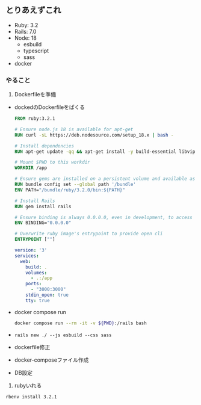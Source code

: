 ## とりあえずこれ
- Ruby: 3.2
- Rails: 7.0
- Node: 18
  - esbuild
  - typescript
  - sass
- docker

### やること
1. Dockerfileを準備
- dockedのDockerfileをぱくる

  ```dockerfile
  FROM ruby:3.2.1

  # Ensure node.js 18 is available for apt-get
  RUN curl -sL https://deb.nodesource.com/setup_18.x | bash -

  # Install dependencies
  RUN apt-get update -qq && apt-get install -y build-essential libvips nodejs && npm install -g yarn

  # Mount $PWD to this workdir
  WORKDIR /app

  # Ensure gems are installed on a persistent volume and available as bins
  RUN bundle config set --global path '/bundle'
  ENV PATH="/bundle/ruby/3.2.0/bin:${PATH}"

  # Install Rails
  RUN gem install rails

  # Ensure binding is always 0.0.0.0, even in development, to access server from outside container
  ENV BINDING="0.0.0.0"

  # Overwrite ruby image's entrypoint to provide open cli
  ENTRYPOINT [""]
  ```

  ```yaml
  version: '3'
  services:
    web:
      build: .
      volumes:
        - .:/app
      ports:
        - "3000:3000"
      stdin_open: true
      tty: true
  ```

- docker compose run

  ```sh
  docker compose run --rm -it -v ${PWD}:/rails bash
  ```

- `rails new ./ --js esbuild --css sass`
- dockerfile修正
- docker-composeファイル作成
- DB設定

1. rubyいれる

  ```
  rbenv install 3.2.1
  ```

